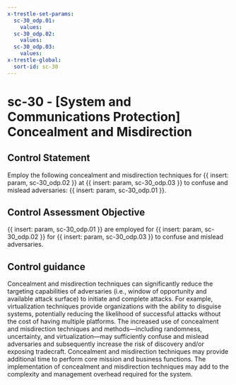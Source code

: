 ```yaml
---
x-trestle-set-params:
  sc-30_odp.01:
    values:
  sc-30_odp.02:
    values:
  sc-30_odp.03:
    values:
x-trestle-global:
  sort-id: sc-30
---
```


# sc-30 - \[System and Communications Protection\] Concealment and Misdirection

## Control Statement

Employ the following concealment and misdirection techniques for {{ insert: param, sc-30_odp.02 }} at {{ insert: param, sc-30_odp.03 }} to confuse and mislead adversaries: {{ insert: param, sc-30_odp.01 }}.

## Control Assessment Objective

 {{ insert: param, sc-30_odp.01 }} are employed for {{ insert: param, sc-30_odp.02 }} for {{ insert: param, sc-30_odp.03 }} to confuse and mislead adversaries.

## Control guidance

Concealment and misdirection techniques can significantly reduce the targeting capabilities of adversaries (i.e., window of opportunity and available attack surface) to initiate and complete attacks. For example, virtualization techniques provide organizations with the ability to disguise systems, potentially reducing the likelihood of successful attacks without the cost of having multiple platforms. The increased use of concealment and misdirection techniques and methods—including randomness, uncertainty, and virtualization—may sufficiently confuse and mislead adversaries and subsequently increase the risk of discovery and/or exposing tradecraft. Concealment and misdirection techniques may provide additional time to perform core mission and business functions. The implementation of concealment and misdirection techniques may add to the complexity and management overhead required for the system.
